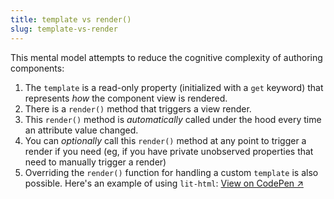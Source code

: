 ```yaml
---
title: template vs render()
slug: template-vs-render
---
```


This mental model attempts to reduce the cognitive complexity of authoring components:

1. The `template` is a read-only property (initialized with a `get` keyword) that represents _how_ the component view is rendered.
1. There is a `render()` method that triggers a view render.
1. This `render()` method is _automatically_ called under the hood every time an attribute value changed.
1. You can _optionally_ call this `render()` method at any point to trigger a render if you need (eg, if you have private unobserved properties that need to manually trigger a render)
1. Overriding the `render()` function for handling a custom `template` is also possible. Here's an example of using `lit-html`: [View on CodePen ↗](https://codepen.io/ayoayco-the-styleful/pen/ZEwNJBR?editors=1010)
